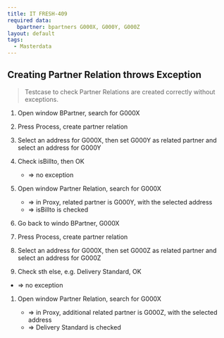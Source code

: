 ```yaml
---
title: IT FRESH-409
required data:
   bpartner: bpartners G000X, G000Y, G000Z 
layout: default
tags:
  - Masterdata
---
```

## Creating Partner Relation throws Exception

> Testcase to check Partner Relations are created
> correctly without exceptions.

1. Open window BPartner, search for G000X

1. Press Process, create partner relation

1. Select an address for G000X, then set G000Y as related partner and select an address for G000Y

1. Check isBillto, then OK

	* => no exception
	
1. Open window Partner Relation, search for G000X

	* => in Proxy, related partner is G000Y, with the selected address
	* => isBillto is checked
	
1. Go back to windo BPartner, G000X

1. Press Process, create partner relation

1. Select an address for G000X, then set G000Z as related partner and select an address for G000Z

1. Check sth else, e.g. Delivery Standard, OK

* => no exception
	
1. Open window Partner Relation, search for G000X

	* => in Proxy, additional related partner is G000Z, with the selected address
	* => Delivery Standard is checked
